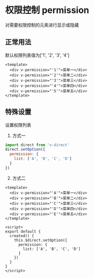 # 权限控制 permission
对需要权限控制的元素进行显示或隐藏
## 正常用法
默认权限列表值为['1', '2', '3', '4']
```vue
<template>
  <div v-permission="'1'">菜单一</div>
  <div v-permission="'2'">菜单二</div>
  <div v-permission="'3'">菜单三</div>
  <div v-permission="'4'">菜单四</div>
  <div v-permission="'5'">菜单五</div>
</template>
```
<template>
  <div v-permission="'1'">菜单一</div>
  <div v-permission="'2'">菜单二</div>
  <div v-permission="'3'">菜单三</div>
  <div v-permission="'4'">菜单四</div>
  <div v-permission="'5'">菜单五</div>
</template>

## 特殊设置
设置权限列表
1. 方式一
```javascript
import direct from 'v-direct'
direct.setOption({
  permission: {
    list: ['A', 'B', 'C', 'D']
  }
})
```
2. 方式二
```vue
<template>
  <div v-permission="'A'">菜单一</div>
  <div v-permission="'B'">菜单二</div>
  <div v-permission="'C'">菜单三</div>
  <div v-permission="'D'">菜单四</div>
  <div v-permission="'E'">菜单五</div>
</template>

<script>
export default {
  created() {
    this.$direct.setOption({
      permission: {
        list: ['A', 'B', 'C', 'D']
      }
    })
  }
}
</script>
```
